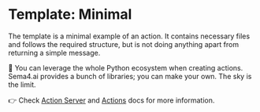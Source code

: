 # Template: Minimal

The template is a minimal example of an action. It contains necessary files and follows the required structure, but is not doing anything apart from returning a simple message.

🚀 You can leverage the whole Python ecosystem when creating actions. Sema4.ai provides a bunch of libraries; you can make your own. The sky is the limit.

👉 Check [Action Server](https://github.com/Sema4AI/actions/tree/master/action_server/docs) and [Actions](https://github.com/Sema4AI/actions/tree/master/actions/docs) docs for more information.